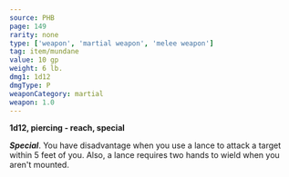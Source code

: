 ```yaml
---
source: PHB
page: 149
rarity: none
type: ['weapon', 'martial weapon', 'melee weapon']
tag: item/mundane
value: 10 gp
weight: 6 lb.
dmg1: 1d12
dmgType: P
weaponCategory: martial
weapon: 1.0
---
```


**1d12, piercing - reach, special**

**_Special_**. You have disadvantage when you use a lance to attack a target within 5 feet of you. Also, a lance requires two hands to wield when you aren't mounted.


